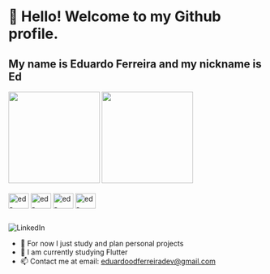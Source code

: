 # 👋 Hello! Welcome to my Github profile.
## My name is Eduardo Ferreira and my nickname is Ed

<div>
  <img height="180em" src="https://github-readme-stats.vercel.app/api?username=ed-dferreira&show_icons=true&theme=merko&include_all_commits&count_private=true"/>
  <img height="180em" src="https://github-readme-stats.vercel.app/api/top-langs/?username=ed-dferreira&layout=compact&theme=merko" />
</div>
<div style="display: inline_block"><br>
  <img align= "center" alt="ed-Java" height= 30 width="40" src="https://cdn.jsdelivr.net/gh/devicons/devicon@latest/icons/java/java-original.svg">
  <img align= "center" alt="ed-Java" height= 30 width="40" src="https://cdn.jsdelivr.net/gh/devicons/devicon@latest/icons/kotlin/kotlin-original.svg" />      
  <img align= "center" alt="ed-Java" height= 30 width="40" src="https://cdn.jsdelivr.net/gh/devicons/devicon@latest/icons/dart/dart-original.svg" />
  <img align= "center" alt="ed-Java" height= 30 width="40" src="https://cdn.jsdelivr.net/gh/devicons/devicon@latest/icons/flutter/flutter-original.svg" />
</div>

##

<div
<a href="https://www.linkedin.com/in/eduardo-ferreira-98134b2a6/" target="_blank">
  <img src="https://img.shields.io/badge/LinkedIn-0077B5?style=for-the-badge&logo=linkedin&logoColor=white" alt="LinkedIn" />
</a>                                                                                                      
</div>

- 🔭 For now I just study and plan personal projects
- 🌱 I am currently studying Flutter
- 📫 Contact me at email: eduardoodferreiradev@gmail.com
